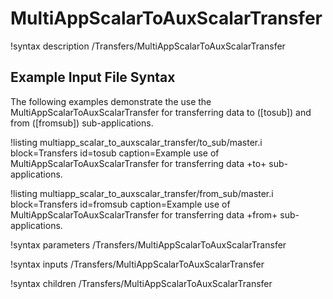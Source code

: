 # MultiAppScalarToAuxScalarTransfer

!syntax description /Transfers/MultiAppScalarToAuxScalarTransfer

## Example Input File Syntax

The following examples demonstrate the use the MultiAppScalarToAuxScalarTransfer for transferring data
to ([tosub]) and from ([fromsub]) sub-applications.

!listing multiapp_scalar_to_auxscalar_transfer/to_sub/master.i block=Transfers id=tosub caption=Example use of MultiAppScalarToAuxScalarTransfer for transferring data +to+ sub-applications.

!listing multiapp_scalar_to_auxscalar_transfer/from_sub/master.i block=Transfers id=fromsub caption=Example use of MultiAppScalarToAuxScalarTransfer for transferring data +from+ sub-applications.

!syntax parameters /Transfers/MultiAppScalarToAuxScalarTransfer

!syntax inputs /Transfers/MultiAppScalarToAuxScalarTransfer

!syntax children /Transfers/MultiAppScalarToAuxScalarTransfer
